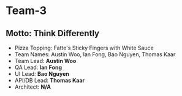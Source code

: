 # Team-3
## Motto: Think Differently
* Pizza Topping: Fatte's Sticky Fingers with White Sauce
* Team Names: Austin Woo, Ian Fong, Bao Nguyen, Thomas Kaar
* Team Lead: **Austin Woo**
* QA Lead: **Ian Fong**
* UI Lead: **Bao Nguyen**
* API/DB Lead: **Thomas Kaar**
* Architect: **N/A**

